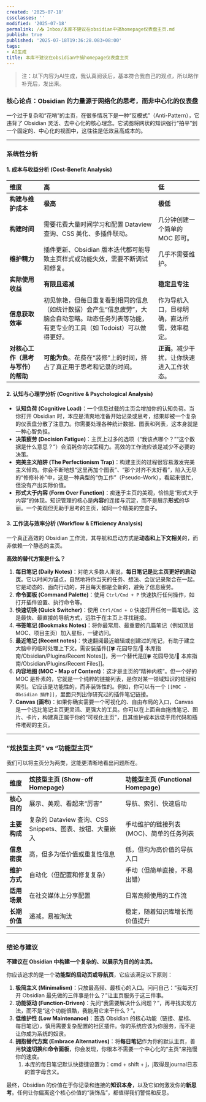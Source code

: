 ```yaml
---
created: '2025-07-18'
cssclasses: ''
modified: '2025-07-18'
permalink: /📥 Inbox/本库不建议在obsidian中搞homepage仪表盘主页.md
publish: true
published: '2025-07-18T19:36:28.083+08:00'
tags:
- AI生成
title: 本库不建议在obsidian中搞homepage仪表盘主页
---
```

> 注：以下内容为AI生成，我认真阅读后，基本符合我自己的观点，所以略作补充后，发出来。

### **核心论点：Obsidian 的力量源于网络化的思考，而非中心化的仪表盘**

一个过于复杂和“花哨”的主页，在很多情况下是一种“反模式”（Anti-Pattern），它违背了 Obsidian 灵活、去中心化的核心理念。它试图将网状的知识强行“拍平”到一个固定的、中心化的视图中，这往往是低效且高成本的。

---

### **系统性分析**

#### **1. 成本与收益分析 (Cost-Benefit Analysis)**

| 维度                  | 高                                                                             | 低                       |
| :------------------ | :---------------------------------------------------------------------------- | :---------------------- |
| **构建与维护成本**         | **极高**                                                                        | **极低**                  |
| **构建时间**            | 需要花费大量时间学习和配置 Dataview 查询、CSS 美化、多插件联动。                                       | 几分钟创建一个简单的 MOC 即可。      |
| **维护精力**            | 插件更新、Obsidian 版本迭代都可能导致主页样式或功能失效，需要不断调试和修复。                                   | 几乎不需要维护。                |
| **实际使用收益**          | **有限且递减**                                                                     | **稳定且专注**               |
| **信息获取效率**          | 初见惊艳，但每日重复看到相同的信息（如统计数据）会产生“信息疲劳”，大脑会自动忽略。动态任务列表等功能，有更专业的工具（如 Todoist）可以做得更好。 | 作为导航入口，目标明确，直达所需，效率稳定。  |
| **对核心工作（思考与写作）的帮助** | **可能为负**。花费在“装修”上的时间，挤占了真正用于思考和记录的时间。                                         | **正面**。减少干扰，让你快速进入工作状态。 |

#### **2. 认知与心理学分析 (Cognitive & Psychological Analysis)**

- **认知负荷 (Cognitive Load)**：一个信息过载的主页会增加你的认知负荷。当你打开 Obsidian 时，本应是清爽地准备开始记录或思考，结果却被一个复杂的仪表盘分散了注意力。你需要处理各种统计数据、图表和列表，这本身就是一种心智负担。
- **决策疲劳 (Decision Fatigue)**：主页上过多的选项（“我该点哪个？”“这个数据是什么意思？”）会消耗你的决策精力。高效的工作流应该是减少不必要的决策。
- **完美主义陷阱 (The Perfectionism Trap)**：构建主页的过程很容易激发完美主义倾向。你会不断地想“这里再加个图表”、“那个对齐不太好看”，陷入无尽的“修修补补”中，这是一种典型的“伪工作”（Pseudo-Work），看起来很忙，但没有产出实际价值。
- **形式大于内容 (Form Over Function)**：痴迷于主页的美观，恰恰是“形式大于内容”的体现。知识管理的核心是**内容**的连接与沉淀，而不是展示**形式**的华丽。一个美观但无助于思考的主页，如同一个精美的空盒子。

#### **3. 工作流与效率分析 (Workflow & Efficiency Analysis)**

一个真正高效的 Obsidian 工作流，其导航和启动方式是**动态和上下文相关**的，而非依赖一个静态的主页。

**高效的替代方案是什么？**

1. **每日笔记 (Daily Notes)**：对绝大多数人来说，**每日笔记是比主页更好的启动页**。它以时间为锚点，自然地将你当天的任务、想法、会议记录聚合在一起。它是动态的、面向行动的，并且每天都是全新的，避免了信息疲劳。
2. **命令面板 (Command Palette)**：使用 `Ctrl/Cmd + P` 快速执行任何操作，如打开插件设置、执行命令等。
3. **快速切换 (Quick Switcher)**：使用 `Ctrl/Cmd + O` 快速打开任何一篇笔记。这是最快、最直接的导航方式，远胜于在主页上寻找链接。
4. **书签笔记 (Bookmaks Notes)**：将你最常用、最重要的几篇笔记（例如顶层 MOC、项目主页）加入星标，一键访问。
5. **最近笔记 (Recent notes)**：快速翻阅最近编辑或创建过的笔记，有助于建立大脑中的临时处理上下文。需安装插件[[🍀 花园导览/🧰 本库指南/Obsidian/Plugins/Recent Notes]]，另一个替代是[[🍀 花园导览/🧰 本库指南/Obsidian/Plugins/Recent Files]]。
6. **内容地图 (MOC - Map of Content)**：这才是主页的“精神内核”。但一个好的 MOC 是朴素的，它就是一个纯粹的链接列表，是你对某一领域知识的梳理和索引。它应该是功能性的，而非装饰性的。例如，你可以有一个 `[[MOC - Obsidian 插件]]`，里面只列出你研究过的插件笔记链接。
7. **Canvas (画布)**：如果你确实需要一个可视化的、自由布局的入口，Canvas 是一个远比笔记主页更灵活、更强大的工具。你可以在上面自由拖拽笔记、图片、卡片，构建真正属于你的“可视化主页”，且其维护成本远低于用代码和插件堆砌的主页。

---

### **“炫技型主页” vs “功能型主页”**

我们可以将主页分为两类，这能更清晰地看出问题所在。

| 维度 | 炫技型主页 (Show-off Homepage) | 功能型主页 (Functional Homepage) |
| :--- | :--- | :--- |
| **核心目的** | 展示、美观、看起来“厉害” | 导航、索引、快速启动 |
| **主要构成** | 复杂的 Dataview 查询、CSS Snippets、图表、按钮、大量嵌入 | 手动维护的链接列表 (MOC)、简单的任务列表 |
| **信息密度** | 高，但多为低价值或重复性信息 | 低，但均为高价值的导航入口 |
| **维护方式** | 自动化（但配置和修复复杂） | 手动（但简单直接，不易出错） |
| **适用场景** | 在社交媒体上分享配置 | 日常高频使用的工作流 |
| **长期价值** | 递减，易被淘汰 | 稳定，随着知识库增长而价值提升 |

---

### **结论与建议**

**不建议在 Obsidian 中构建一个复杂的、以展示为目的的主页。**

你应该追求的是一个**功能型的启动页或导航页**，它应该满足以下原则：

1. **极简主义 (Minimalism)**：只放最高频、最核心的入口。问问自己：“我每天打开 Obsidian 最先做的三件事是什么？”让主页服务于这三件事。
2. **功能驱动 (Function-Driven)**：先问“我需要解决什么问题？”，再寻找实现方法，而不是“这个功能很酷，我能用它来干什么？”。
3. **低维护性 (Low Maintenance)**：首选 Obsidian 的核心功能（链接、星标、每日笔记），慎用需要复杂配置的社区插件。你的系统应该为你服务，而不是让你成为系统的奴隶。
4. **拥抱替代方案 (Embrace Alternatives)**：将**每日笔记**作为你的默认主页，善用**快速切换**和**命令面板**，你会发现，你根本不需要一个中心化的“主页”来拖慢你的速度。
	1. 本库的每日笔记默认快捷键设置为：cmd + shift + j，j取得是journal日志的首字母含义。

最终，Obsidian 的价值在于你记录和连接的**知识本身**，以及它如何激发你的**新思考**。任何让你偏离这个核心价值的“装饰品”，都值得我们警惕和反思。
